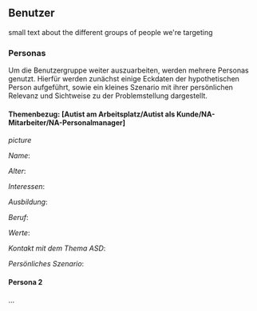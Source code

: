 ## Benutzer

small text about the different groups of people we're targeting

### Personas

Um die Benutzergruppe weiter auszuarbeiten, werden mehrere Personas genutzt. Hierfür werden zunächst einige Eckdaten der hypothetischen Person aufgeführt, sowie ein kleines Szenario mit ihrer persönlichen Relevanz und Sichtweise zu der Problemstellung dargestellt.

#### Themenbezug: [Autist am Arbeitsplatz/Autist als Kunde/NA-Mitarbeiter/NA-Personalmanager]

*picture*

*Name*:

*Alter*:

*Interessen*:

*Ausbildung*:

*Beruf*:

*Werte*:

*Kontakt mit dem Thema ASD*:

*Persönliches Szenario*:

#### Persona 2

...
